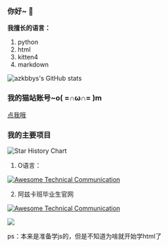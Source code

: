 ### 你好~ 👋
 
 **我擅长的语言：**
1. python
2. html
3. kitten4
4. markdown
 
 ![azkbbys's GitHub stats](https://github-readme-stats.vercel.app/api?username=azkbbys&show_icons=true&theme=tokyonight)

### 我的猫站账号~o( =∩ω∩= )m
[点我哦](https://shequ.codemao.cn/user/11952313)

### 我的主要项目

![Star History Chart](https://api.star-history.com/svg?repos=azkbbys/azkbbys.github.io,azkbbys/Dao3DocsPro,azkbbys/O-language,azkbbys/azkbbys&type=Date)

1. O语言：

[![Awesome Technical Communication](https://github-readme-stats.vercel.app/api/pin?username=azkbbys&repo=O-Language&theme=radical)](https://github.com/azkbbys/O-language)

2. 阿兹卡班毕业生官网

[![Awesome Technical Communication](https://github-readme-stats.vercel.app/api/pin?username=azkbbys&repo=azkbbys.github.io&theme=radical)](https://github.com/azkbbys/azkbbys.github.io)

![](https://komarev.com/ghpvc/?username=azkbbys&color=green)


ps：本来是准备学js的，但是不知道为啥就开始学html了

